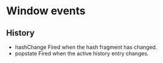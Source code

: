 # Window events

## History

- hashChange
Fired when the hash fragment has changed.
- popstate
Fired when the active history entry changes.
